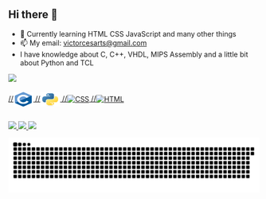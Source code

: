 ## Hi there 👋
- 🧠 Currently learning HTML CSS JavaScript and many other things
- 📫 My email: victorcesarts@gmail.com
- I have knowledge about C, C++, VHDL, MIPS Assembly and a little bit about Python and TCL

 <div>
  <a href="https://github.com/victorcesarts">
  <img height="180em" src="https://github-readme-stats.vercel.app/api?username=victorcesarts&show_icons=true&theme=dark&include_all_commits=true&count_private=true"/>
</div>
<div style="display: inline_block"><br>
  //<img align="center" alt="C" height="30" width="40" src="https://raw.githubusercontent.com/devicons/devicon/master/icons/c/c-original.svg">
 //<img align="center" alt="Python" height="30" width="40" src="https://raw.githubusercontent.com/devicons/devicon/master/icons/python/python-original.svg">
 //<img align="center" alt="CSS" height="30" width= "40" src="https://raw.githubusercontent.com/devicons/devicon/icons/css3/css3-original.svg">
 //<img align="center" alt="HTML" height="30" width= "40" src="https://raw.githubusercontent.com/devicons/devicon/icons/html5/html5-original.svg">

</div>
  
  ##
  
  <div> 
   <a href="https://instagram.com/victor_csaar" target="_blank"><img src="https://img.shields.io/badge/-Instagram-%23E4405F?style=for-the-  badge&logo=instagram&logoColor=white" target="_blank">
   </a>
  <a href = "mailto:victorcesarts@gmail.com"><img src="https://img.shields.io/badge/-Gmail-%23333?style=for-the-badge&logo=gmail&logoColor=white" target="_blank">
   </a>
  <a href="https://www.linkedin.com/in/victor-cesar-teixeira-santos/" target="_blank"><img src="https://img.shields.io/badge/-LinkedIn-%230077B5?style=for-the-badge&logo=linkedin&logoColor=white" target="_blank">
   </a> 
 
  ![Snake animation](https://github.com/victorcesarts/victorcesarts/blob/output/github-contribution-grid-snake.svg)
 
</div>
